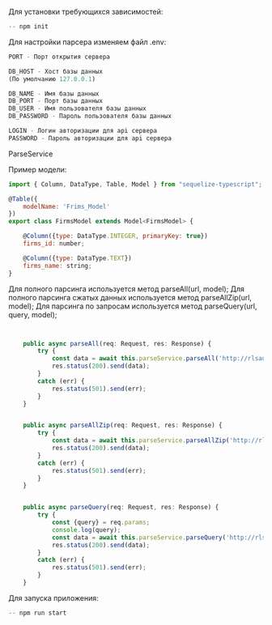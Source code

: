 
Для установки требующихся зависимостей:
```js
-- npm init
```

Для настройки парсера изменяем файл .env:
```js
PORT - Порт открытия сервера

DB_HOST - Хост базы данных
(По умолчанию 127.0.0.1)

DB_NAME - Имя базы данных
DB_PORT - Порт базы данных
DB_USER - Имя пользователя базы данных
DB_PASSWORD - Пароль пользователя базы данных

LOGIN - Логин авторизации для api сервера
PASSWORD - Пароль авторизации для api сервера
```
ParseService 

Пример модели:
```js
import { Column, DataType, Table, Model } from "sequelize-typescript";

@Table({
    modelName: 'Frims_Model'
})
export class FirmsModel extends Model<FirmsModel> { 

    @Column({type: DataType.INTEGER, primaryKey: true})
    firms_id: number;

    @Column({type: DataType.TEXT})
    firms_name: string;
}
```
Для полного парсинга используется метод parseAll(url, model);
Для полного парсинга сжатых данных используется метод parseAllZip(url, model);
Для парсинга по запросам используется метод parseQuery(url, query, model);

```js


    public async parseAll(req: Request, res: Response) {
        try {
            const data = await this.parseService.parseAll('http://rlsaurora10.azurewebsites.net/api/inventory_brief', BriefInventory)
            res.status(200).send(data);
        } 
        catch (err) {
            res.status(501).send(err);
        }
    }


    public async parseAllZip(req: Request, res: Response) {
        try {
            const data = await this.parseService.parseAllZip('http://rlsaurora10.azurewebsites.net/api/inventory_brief', BriefInventory)
            res.status(200).send(data);
        } 
        catch (err) {
            res.status(501).send(err);
        }
    }


    public async parseQuery(req: Request, res: Response) {
        try {
            const {query} = req.params;
            console.log(query);
            const data = await this.parseService.parseQuery('http://rlsaurora10.azurewebsites.net/api/inventory_brief', query, BriefInventory);
            res.status(200).send(data);
        } 
        catch (err) {
            res.status(501).send(err);
        }
    }

```

Для запуска приложения:
```js
-- npm run start
```